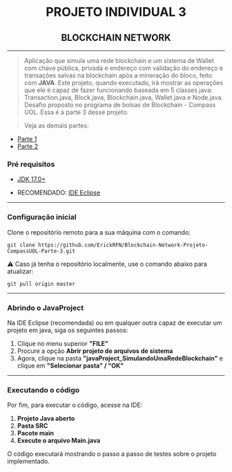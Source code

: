 <center>

# PROJETO INDIVIDUAL 3
## BLOCKCHAIN NETWORK
___

</center>

> Aplicação que simula uma rede blockchain e um sistema de Wallet com chave pública, privada e endereço com validação do endereço e transações salvas na blockchain após a mineração do bloco, feito com **JAVA**. Este projeto, quando executado, irá mostrar as operações que ele é capaz de fazer funcionando baseada em 5 classes java: Transaction.java, Block.java, Blockchain.java, Wallet.java e Node.java. Desafio proposto no programa de bolsas de Blockchain - Compass UOL. Essa é a parte 3 desse projeto.

> Veja as demais partes:
- [Parte 1](https://github.com/ErickRFN/Repo---CompassStudy/tree/master/Projetos/Projeto%20individual%201%20-%20Construindo%20Uma%20Blockchain "Repositório Parte 1")
- [Parte 2](https://github.com/ErickRFN/Projeto-Individual-II-Compass-UOL.git "Repositório Parte 2")

### Pré requisitos
- [JDK 17.0+](https://www.oracle.com/br/java/technologies/downloads/#java17 "Java Downloads")

- RECOMENDADO: [IDE Eclipse](https://www.eclipse.org/downloads/ "IDE Eclipse Download")

---

### Configuração inicial

Clone o repositório remoto para a sua máquina com o comando:

`git clone https://github.com/ErickRFN/Blockchain-Network-Projeto-CompassUOL-Parte-3.git`

⚠️ Caso já tenha o repositório localmente, use o comando abaixo para atualizar:

`git pull origin master`

---

### Abrindo o JavaProject

Na IDE Eclipse (recomendada) ou em qualquer outra capaz de executar um projeto em java, siga os seguintes passos:

1. Clique no menu superior **"FILE"**
2. Procure a opção **Abrir projeto de arquivos de sistema**
3. Agora, clique na pasta **"javaProject_SimulandoUmaRedeBlockchain"** e clique em **"Selecionar pasta" / "OK"**

---

### Executando o código

Por fim, para executar o código, acesse na IDE:

1. **Projeto Java aberto**
2. **Pasta SRC**
3. **Pacote main**
4. **Execute o arquivo Main.java**

O código executará mostrando o passo a passo de testes sobre o projeto implementado.
